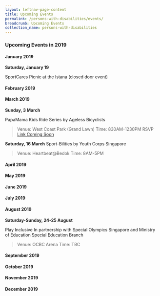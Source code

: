 ```yaml
---
layout: leftnav-page-content
title: Upcoming Events
permalink: /persons-with-disabilities/events/
breadcrumb: Upcoming Events
collection_name: persons-with-disabilities
---
```


### Upcoming Events in 2019

#### January 2019

**Saturday, January 19**

SportCares Picnic at the Istana (closed door event)

#### February 2019

#### March 2019

**Sunday, 3 March**

PapaMama Kids Ride Series by Ageless Bicyclists
> Venue: West Coast Park (Grand Lawn)
> Time: 830AM-1230PM
> RSVP [Link Coming Soon](http://www.rsvplink.com)

**Saturday, 16 March**
Sport-Bilities by Youth Corps Singapore
> Venue: Heartbeat@Bedok
> Time: 8AM-5PM

#### April 2019

#### May 2019

#### June 2019

#### July 2019

#### August 2019

**Saturday-Sunday, 24-25 August**

Play Inclusive
In partnership with Special Olympics Singapore and Ministry of Education Special Education Branch
> Venue: OCBC Arena
> Time: TBC

#### September 2019

#### October 2019

#### November 2019

#### December 2019
